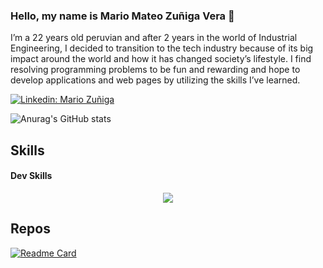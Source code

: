### Hello, my name is Mario Mateo Zuñiga Vera 👋

  I’m a 22 years old peruvian and after 2 years in the world of Industrial Engineering, I decided to transition to the tech industry because of its big impact around           the   world and how it has changed society’s lifestyle. I find resolving programming problems to be fun and rewarding and hope to develop applications and web        pages by       utilizing the skills I’ve learned. 
  
  [![Linkedin: Mario Zuñiga](https://img.shields.io/badge/-Mario_Zúñiga-blue?style=flat-square&logo=Linkedin&logoColor=white&link=https://www.linkedin.com/in/mario-zuniga-vera/)](https://www.linkedin.com/in/mario-zuniga-vera/)

  
![Anurag's GitHub stats](https://github-readme-stats.vercel.app/api?username=mazuve1234&show_icons=true&theme=radical)
  
## Skills
#### Dev Skills
<p align="center">
  <a href="https://skillicons.dev">
    <img src="https://skillicons.dev/icons?i=git,github,ruby,rails,js,react,postgresql,python" />
  </a>
</p>

## Repos

[![Readme Card](https://github-readme-stats.vercel.app/api/pin/?username=mazuve1234&repo=github-readme-stats)](https://github.com/mazuve1234/critics-release-candidate-w10ex-c7-team2)

  
